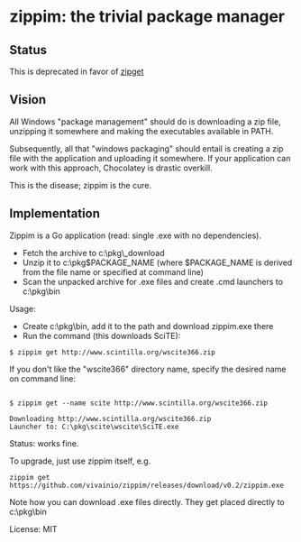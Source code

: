 # zippim: the trivial package manager

## Status

This is deprecated in favor of [zipget](https://github.com/vivainio/zipget-rs)

## Vision

All Windows "package management" should do is downloading a zip file,
unzipping it somewhere and making the executables available in PATH.

Subsequently, all that "windows packaging" should entail is creating a
zip file with the application and uploading it somewhere.
If your application can work with this approach, Chocolatey is drastic overkill.

This is the disease; zippim is the cure.


## Implementation

Zippim is a Go application (read: single .exe with no dependencies).


- Fetch the archive to c:\pkg\\_download
- Unzip it to c:\pkg\$PACKAGE_NAME (where $PACKAGE_NAME
is derived from the file name or specified at command line)
- Scan the unpacked archive for .exe files and create .cmd launchers to c:\pkg\bin

Usage:

- Create c:\pkg\bin, add it to the path and download zippim.exe there
- Run the command (this downloads SciTE):

```shell
$ zippim get http://www.scintilla.org/wscite366.zip
```

If you don't like the "wscite366" directory name, specify the desired name on command line:

```shell

$ zippim get --name scite http://www.scintilla.org/wscite366.zip

Downloading http://www.scintilla.org/wscite366.zip
Launcher to: C:\pkg\scite\wscite\SciTE.exe
```

Status: works fine.

To upgrade, just use zippim itself, e.g.

```
zippim get https://github.com/vivainio/zippim/releases/download/v0.2/zippim.exe
```

Note how you can download .exe files directly. They get placed directly to c:\pkg\bin

License: MIT
